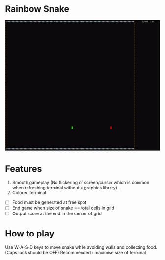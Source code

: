 # Rainbow Snake

![](Media/ezgif.com-gif-maker.gif)

# Features #
1. Smooth gameplay (No flickering of screen/cursor which is common when refreshing terminal without a graphics library).
2. Colored terminal.
- [ ] Food must be generated at free spot
- [ ] End game when size of snake ==  total cells in grid
- [ ] Output score at the end in the center of grid

# How to play #
Use W-A-S-D keys to move snake while avoiding walls and collecting food. (Caps lock should be OFF) 
Recommended : maximise size of terminal

